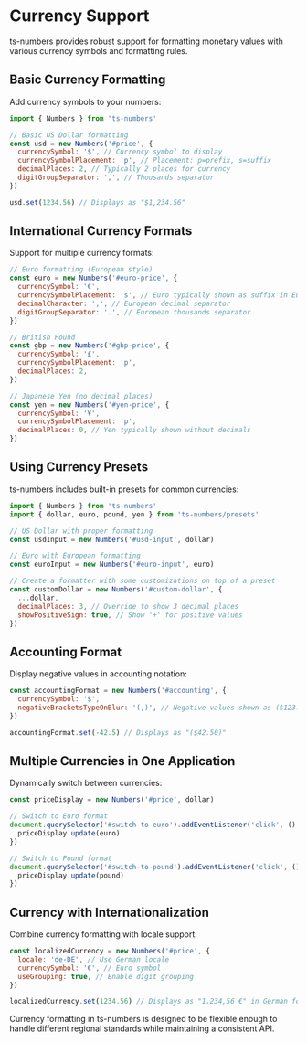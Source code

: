 # Currency Support

ts-numbers provides robust support for formatting monetary values with various currency symbols and formatting rules.

## Basic Currency Formatting

Add currency symbols to your numbers:

```js
import { Numbers } from 'ts-numbers'

// Basic US Dollar formatting
const usd = new Numbers('#price', {
  currencySymbol: '$', // Currency symbol to display
  currencySymbolPlacement: 'p', // Placement: p=prefix, s=suffix
  decimalPlaces: 2, // Typically 2 places for currency
  digitGroupSeparator: ',', // Thousands separator
})

usd.set(1234.56) // Displays as "$1,234.56"
```

## International Currency Formats

Support for multiple currency formats:

```js
// Euro formatting (European style)
const euro = new Numbers('#euro-price', {
  currencySymbol: '€',
  currencySymbolPlacement: 's', // Euro typically shown as suffix in Europe
  decimalCharacter: ',', // European decimal separator
  digitGroupSeparator: '.', // European thousands separator
})

// British Pound
const gbp = new Numbers('#gbp-price', {
  currencySymbol: '£',
  currencySymbolPlacement: 'p',
  decimalPlaces: 2,
})

// Japanese Yen (no decimal places)
const yen = new Numbers('#yen-price', {
  currencySymbol: '¥',
  currencySymbolPlacement: 'p',
  decimalPlaces: 0, // Yen typically shown without decimals
})
```

## Using Currency Presets

ts-numbers includes built-in presets for common currencies:

```js
import { Numbers } from 'ts-numbers'
import { dollar, euro, pound, yen } from 'ts-numbers/presets'

// US Dollar with proper formatting
const usdInput = new Numbers('#usd-input', dollar)

// Euro with European formatting
const euroInput = new Numbers('#euro-input', euro)

// Create a formatter with some customizations on top of a preset
const customDollar = new Numbers('#custom-dollar', {
  ...dollar,
  decimalPlaces: 3, // Override to show 3 decimal places
  showPositiveSign: true, // Show '+' for positive values
})
```

## Accounting Format

Display negative values in accounting notation:

```js
const accountingFormat = new Numbers('#accounting', {
  currencySymbol: '$',
  negativeBracketsTypeOnBlur: '(,)', // Negative values shown as ($123.45)
})

accountingFormat.set(-42.5) // Displays as "($42.50)"
```

## Multiple Currencies in One Application

Dynamically switch between currencies:

```js
const priceDisplay = new Numbers('#price', dollar)

// Switch to Euro format
document.querySelector('#switch-to-euro').addEventListener('click', () => {
  priceDisplay.update(euro)
})

// Switch to Pound format
document.querySelector('#switch-to-pound').addEventListener('click', () => {
  priceDisplay.update(pound)
})
```

## Currency with Internationalization

Combine currency formatting with locale support:

```js
const localizedCurrency = new Numbers('#price', {
  locale: 'de-DE', // Use German locale
  currencySymbol: '€', // Euro symbol
  useGrouping: true, // Enable digit grouping
})

localizedCurrency.set(1234.56) // Displays as "1.234,56 €" in German format
```

Currency formatting in ts-numbers is designed to be flexible enough to handle different regional standards while maintaining a consistent API.

